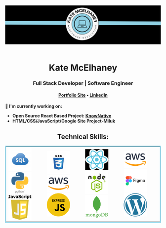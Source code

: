 <img src="assets/header-logo.png"></img>
<br><br>
<h1 align="center">Kate McElhaney</h1>
<div align="center">
    <h3>Full Stack Developer | Software Engineer</h3>
</div>
<h4 align="center"> 
    <a href="https://katemcelhaney.com/">Portfolio Site</a> •
    <a href=https://www.linkedin.com/in/kate-mcelhaney/">LinkedIn</a>
</h4>

<h4>

🚧 I'm currently working on:
- Open Source React Based Project: [KnowNative](https://github.com/AbigailDawson/knownative)
- HTML/CSS/JavaScript/Google Site Project-Miluk
</h4>

<h2 align="center">Technical Skills:</h2>
    <table bordercolor="#8FD0E3">
        <tr>
            <td>
                <img src="assets/skills/sql.png" width="75"> </img>
                <img src="assets/skills/python.png" width="75"> </img>
                <img src="assets/skills/javascript.png" width="75"> </img>
            </td>
            <td>
                <img src="assets/skills/css3.png" width="75"> </img>
                <img src="assets/skills/aws.png" width="75"> </img>
                <img src="assets/skills/express-js.png" width="75"> </img>
            </td>
            <td>
                <img src="assets/skills/react.png" width="75"> </img>
                <img src="assets/skills/node.png" width="75"> </img>
                <img src="assets/skills/mongodb.png" width="75"> </img>
            </td>
            <td>
                <img src="assets/skills/aws.png" width="75"> </img>
                <img src="assets/skills/figma.png" width="75"> </img>
                <img src="assets/skills/wordpress.png" width="75"> </img>
            </td>
    </table>
 
